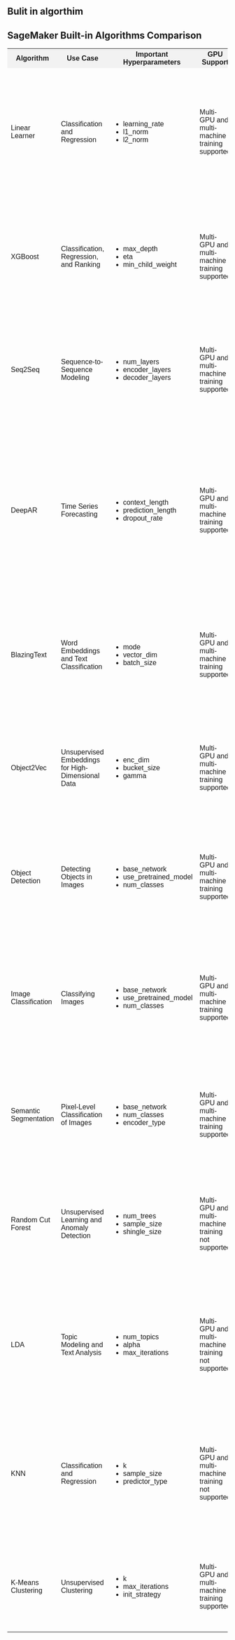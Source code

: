 ## Bulit in algorthim



<!DOCTYPE html>
<html lang="en">
<head>
  <meta charset="UTF-8">
  <meta name="viewport" content="width=device-width, initial-scale=1.0">
  <style>
    table {
      font-family: Arial, sans-serif;
      border-collapse: collapse;
      width: 100%;
    }

    th, td {
      border: 1px solid #dddddd;
      text-align: left;
      padding: 8px;
    }

    th {
      background-color: #f2f2f2;
    }
  </style>
  <title>SageMaker Built-in Algorithms Comparison</title>
</head>
<body>

  <h2>SageMaker Built-in Algorithms Comparison</h2>

<table>
  <tr>
    <th>Algorithm</th>
    <th>Use Case</th>
    <th>Important Hyperparameters</th>
    <th>GPU Support</th>
    <th>CPU Inference</th>
    <th>Explanation</th>
    <th>Quirky Facts</th>
  </tr>
  <tr>
    <td>Linear Learner</td>
    <td>Classification and Regression</td>
    <td>
      <ul>
        <li>learning_rate</li>
        <li>l1_norm</li>
        <li>l2_norm</li>
      </ul>
    </td>
    <td>Multi-GPU and multi-machine training supported</td>
    <td>Yes</td>
    <td>Linear Learner is a supervised learning algorithm that can be used for both classification and regression tasks. It's a simple yet powerful algorithm that works well for high-dimensional, sparse data.</td>
    <td>Linear Learner can handle classification problems with a large number of classes.</td>
  </tr>
  <tr>
    <td>XGBoost</td>
    <td>Classification, Regression, and Ranking</td>
    <td>
      <ul>
        <li>max_depth</li>
        <li>eta</li>
        <li>min_child_weight</li>
      </ul>
    </td>
    <td>Multi-GPU and multi-machine training supported</td>
    <td>Yes</td>
    <td>XGBoost is a scalable and highly efficient implementation of the gradient boosting algorithm. It's widely used for various machine learning tasks, including classification, regression, and ranking.</td>
    <td>XGBoost stands for "Extreme Gradient Boosting" and is known for its impressive performance and speed.</td>
  </tr>
  <tr>
    <td>Seq2Seq</td>
    <td>Sequence-to-Sequence Modeling</td>
    <td>
      <ul>
        <li>num_layers</li>
        <li>encoder_layers</li>
        <li>decoder_layers</li>
      </ul>
    </td>
    <td>Multi-GPU and multi-machine training supported</td>
    <td>Yes</td>
    <td>Seq2Seq is a neural network architecture designed for sequence-to-sequence modeling tasks, such as machine translation, text summarization, and dialogue systems.</td>
    <td>The Seq2Seq algorithm is inspired by the encoder-decoder architecture used in neural machine translation.</td>
  </tr>
  <tr>
    <td>DeepAR</td>
    <td>Time Series Forecasting</td>
    <td>
      <ul>
        <li>context_length</li>
        <li>prediction_length</li>
        <li>dropout_rate</li>
      </ul>
    </td>
    <td>Multi-GPU and multi-machine training supported</td>
    <td>Yes</td>
    <td>DeepAR is a supervised learning algorithm for forecasting scalar (one-dimensional) time series using Recurrent Neural Networks (RNNs). It's particularly useful for applications where classical forecasting models fail to capture complex patterns.</td>
    <td>DeepAR was developed by researchers at Amazon and is specifically designed for time series forecasting.</td>
  </tr>
  <tr>
    <td>BlazingText</td>
    <td>Word Embeddings and Text Classification</td>
    <td>
      <ul>
        <li>mode</li>
        <li>vector_dim</li>
        <li>batch_size</li>
      </ul>
    </td>
    <td>Multi-GPU and multi-machine training supported</td>
    <td>Yes</td>
    <td>BlazingText is a highly optimized and scalable implementation of the Word2Vec and Text Classification algorithms. It's designed to handle large-scale text data efficiently.</td>
    <td>BlazingText is built on top of the CUDA-accelerated library, enabling fast training and inference on GPUs.</td>
  </tr>
  <tr>
    <td>Object2Vec</td>
    <td>Unsupervised Embeddings for High-Dimensional Data</td>
    <td>
      <ul>
        <li>enc_dim</li>
        <li>bucket_size</li>
        <li>gamma</li>
      </ul>
    </td>
    <td>Multi-GPU and multi-machine training supported</td>
    <td>Yes</td>
    <td>Object2Vec is an unsupervised algorithm that learns dense vector representations (embeddings) for high-dimensional data, such as text, images, and genomic sequences.</td>
    <td>Object2Vec is inspired by the Word2Vec algorithm and can be used for various applications, including recommendation systems and anomaly detection.</td>
  </tr>
  <tr>
    <td>Object Detection</td>
    <td>Detecting Objects in Images</td>
    <td>
      <ul>
        <li>base_network</li>
        <li>use_pretrained_model</li>
        <li>num_classes</li>
      </ul>
    </td>
    <td>Multi-GPU and multi-machine training supported</td>
    <td>Yes</td>
    <td>The Object Detection algorithm is designed to detect and localize objects within images. It can identify multiple objects, their bounding boxes, and class labels.</td>
    <td>The Object Detection algorithm can be used for various applications, such as security surveillance, autonomous vehicles, and robotics.</td>
  </tr>
  <tr>
    <td>Image Classification</td>
    <td>Classifying Images</td>
    <td>
      <ul>
        <li>base_network</li>
        <li>use_pretrained_model</li>
        <li>num_classes</li>
      </ul>
    </td>
    <td>Multi-GPU and multi-machine training supported</td>
    <td>Yes</td>
    <td>The Image Classification algorithm is used to classify images into predefined categories or classes. It can be applied to various domains, such as object recognition, facial recognition, and medical imaging.</td>
    <td>Image Classification algorithms often leverage transfer learning, where a pre-trained model is fine-tuned on a specific dataset.</td>
  </tr>
  <tr>
    <td>Semantic Segmentation</td>
    <td>Pixel-Level Classification of Images</td>
    <td>
      <ul>
        <li>base_network</li>
        <li>num_classes</li>
        <li>encoder_type</li>
      </ul>
    </td>
    <td>Multi-GPU and multi-machine training supported</td>
    <td>Yes</td>
    <td>Semantic Segmentation is a computer vision task that assigns a class label to each pixel in an image, allowing for precise object detection and delineation.</td>
    <td>Semantic Segmentation is often used in applications like autonomous driving, medical imaging, and robotics.</td>
  </tr>
  <tr>
    <td>Random Cut Forest</td>
    <td>Unsupervised Learning and Anomaly Detection</td>
    <td>
      <ul>
        <li>num_trees</li>
        <li>sample_size</li>
        <li>shingle_size</li>
      </ul>
    </td>
    <td>Multi-GPU and multi-machine training not supported</td>
    <td>Yes</td>
    <td>Random Cut Forest is an unsupervised learning algorithm used for anomaly detection and data clustering. It's particularly useful for high-dimensional, sparse data and can handle mixed data types.</td>
    <td>Random Cut Forest is based on the principles of random decision forests and is well-suited for detecting anomalies in data streams.</td>
  </tr>
  <tr>
    <td>LDA</td>
    <td>Topic Modeling and Text Analysis</td>
    <td>
      <ul>
        <li>num_topics</li>
        <li>alpha</li>
        <li>max_iterations</li>
      </ul>
    </td>
    <td>Multi-GPU and multi-machine training not supported</td>
    <td>Yes</td>
    <td>LDA (Latent Dirichlet Allocation) is an unsupervised machine learning algorithm used for topic modeling and discovering abstract "topics" within a collection of documents.</td>
    <td>LDA is widely used in text mining, information retrieval, and natural language processing applications.</td>
  </tr>
  <tr>
    <td>KNN</td>
    <td>Classification and Regression</td>
    <td>
      <ul>
        <li>k</li>
        <li>sample_size</li>
        <li>predictor_type</li>
      </ul>
    </td>
    <td>Multi-GPU and multi-machine training not supported</td>
    <td>Yes</td>
    <td>KNN (K-Nearest Neighbors) is a non-parametric algorithm used for classification and regression tasks. It's a simple, intuitive algorithm that classifies new data points based on their similarity to existing data points.</td>
    <td>KNN is a lazy learner, meaning it doesn't build a model until new data needs to be classified or predicted.</td>
  </tr>
  <tr>
    <td>K-Means Clustering</td>
    <td>Unsupervised Clustering</td>
    <td>
      <ul>
        <li>k</li>
        <li>max_iterations</li>
        <li>init_strategy</li>
      </ul>
    </td>
    <td>Multi-GPU and multi-machine training supported</td>
    <td>Yes</td>
    <td>K-Means Clustering is an unsupervised learning algorithm used for partitioning data into K distinct clusters based on similarity measures.</td>
    <td>K-Means Clustering is one of the most popular and widely-used clustering algorithms due to its simplicity and efficiency.</td>
  </tr>
</table>
</body>
</html>
